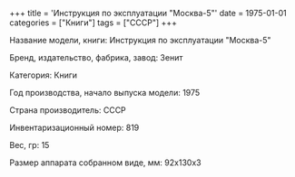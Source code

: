 +++
title = 'Инструкция по эксплуатации "Москва-5"'
date = 1975-01-01
categories = ["Книги"]
tags = ["СССР"]
+++

Название модели, книги: Инструкция по эксплуатации "Москва-5"

Бренд, издательство, фабрика, завод: Зенит

Категория: Книги

Год производства, начало выпуска модели: 1975

Страна производитель: СССР

Инвентаризационный номер: 819

Вес, гр: 15

Размер аппарата  собранном виде, мм: 92х130х3

